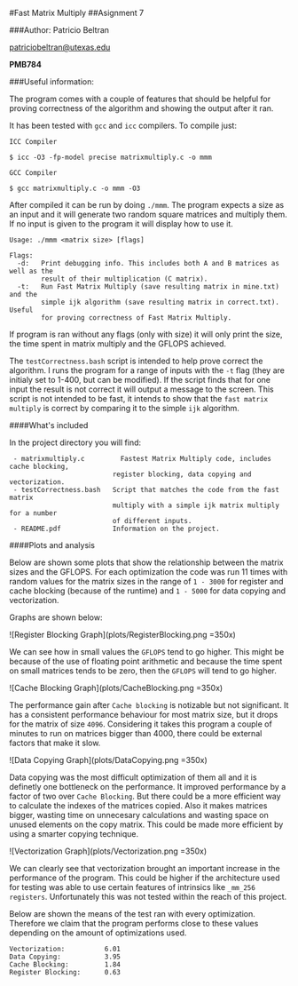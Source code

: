#Fast Matrix Multiply
##Asignment 7

###Author:
Patricio Beltran

[patriciobeltran@utexas.edu](mailto:patriciobeltran@utexas.edu)

**PMB784**

###Useful information:

The program comes with a couple of features that should be helpful for proving correctness of the algorithm and showing the output after it ran.

It has been tested with `gcc` and `icc` compilers. To compile just:

`ICC Compiler`

```
$ icc -O3 -fp-model precise matrixmultiply.c -o mmm
```

`GCC Compiler`

```
$ gcc matrixmultiply.c -o mmm -O3
```

After compiled it can be run by doing `./mmm`. The program expects a size as an input and it will generate two random square matrices and multiply them. If no input is given to the program it will display how to use it.

```
Usage: ./mmm <matrix size> [flags]

Flags:
  -d:   Print debugging info. This includes both A and B matrices as well as the 
        result of their multiplication (C matrix).
  -t:   Run Fast Matrix Multiply (save resulting matrix in mine.txt) and the 
        simple ijk algorithm (save resulting matrix in correct.txt). Useful 
        for proving correctness of Fast Matrix Multiply.
```

If program is ran without any flags (only with size) it will only print the size, the time spent in matrix multiply and the GFLOPS achieved.

The `testCorrectness.bash` script is intended to help prove correct the algorithm. I runs the program for a range of inputs with the `-t` flag (they are initialy set to 1-400, but can be modified). If the script finds that for one input the result is not correct it will output a message to the screen. This script is not intended to be fast, it intends to show that the `fast matrix multiply` is correct by comparing it to the simple `ijk` algorithm.


####What's included

In the project directory you will find:

```
 - matrixmultiply.c		    Fastest Matrix Multiply code, includes cache blocking, 
                          register blocking, data copying and vectorization.
 - testCorrectness.bash   Script that matches the code from the fast matrix 
                          multiply with a simple ijk matrix multiply for a number 
                          of different inputs.
 - README.pdf             Information on the project.
```

####Plots and analysis

Below are shown some plots that show the relationship between the matrix sizes and the GFLOPS. For each optimization the code was run 11 times with random values for the matrix sizes in the range of `1 - 3000` for register and cache blocking (because of the runtime) and `1 - 5000` for data copying and vectorization.

Graphs are shown below:

![Register Blocking Graph](plots/RegisterBlocking.png =350x)

We can see how in small values the `GFLOPS` tend to go higher. This might be because of the use of floating point arithmetic and because the time spent on small matrices tends to be zero, then the `GFLOPS` will tend to go higher.

![Cache Blocking Graph](plots/CacheBlocking.png =350x)

The performance gain after `Cache blocking` is notizable but not significant.  It has a consistent performance behaviour for most matrix size, but it drops for the matrix of size `4096`. Considering it takes this program a couple of minutes to run on matrices bigger than 4000, there could be external factors that make it slow.

![Data Copying Graph](plots/DataCopying.png =350x)

Data copying was the most difficult optimization of them all and it is definetly one bottleneck on the performance. It improved performance by a factor of two over `Cache Blocking`. But there could be a more efficient way to calculate the indexes of the matrices copied. Also it makes matrices bigger, wasting time on unnecesary calculations and wasting space on unused elements on the copy matrix. This could be made more efficient by using a smarter copying technique.

![Vectorization Graph](plots/Vectorization.png =350x)

We can clearly see that vectorization brought an important increase in the performance of the program. This could be higher if the architecture used for testing was able to use certain features of intrinsics like `_mm_256 registers`. Unfortunately this was not tested within the reach of this project.

Below are shown the means of the test ran with every optimization. Therefore we claim that the program performs close to these values depending on the amount of optimizations used.

```
Vectorization: 			6.01
Data Copying: 			3.95
Cache Blocking: 		1.84
Register Blocking: 		0.63
```
